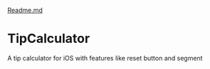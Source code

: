 [Readme.md](https://github.com/Rebecav/TipCalculator/files/7018837/Readme.md)
# TipCalculator
A tip calculator for iOS with features like reset button and segment 
